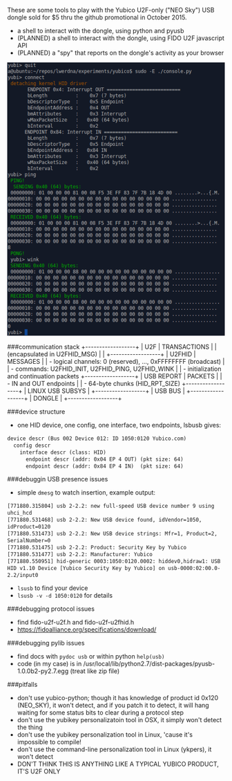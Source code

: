 These are some tools to play with the Yubico U2F-only ("NEO Sky") USB dongle sold for $5 thru the github promotional in October 2015.

* a shell to interact with the dongle, using python and pyusb
* (PLANNED) a shell to interact with the dongle, using FIDO U2F javascript API
* (PLANNED) a "spy" that reports on the dongle's activity as your browser 

![screenshot](./media/screenshot0.png?raw=true "screenshot")

###communication stack
    +------------------+
    | U2F              | TRANSACTIONS
    |                  | (encapsulated in U2FHID_MSG)
    |                  |
    +------------------+ 
    | U2FHID           | MESSAGES
    |                  | - logical channels: 0 (reserved), ..., 0xFFFFFFFF (broadcast)
    |                  | - commands: U2FHID_INIT, U2FHID_PING, U2FHID_WINK
    |                  | - initialization and continuation packets
    +------------------+
    | USB REPORT       | PACKETS
    |                  | - IN and OUT endpoints
    |                  | - 64-byte chunks (HID_RPT_SIZE)
    +------------------+
    | LINUX USB SUBSYS |
    +------------------+
    | USB BUS          |
    +------------------+
    | DONGLE           |
    +------------------+

###device structure
* one HID device, one config, one interface, two endpoints, lsbusb gives:
```    
device descr (Bus 002 Device 012: ID 1050:0120 Yubico.com)
  config descr
    interface descr (class: HID)
      endpoint descr (addr: 0x04 EP 4 OUT) (pkt size: 64)
      endpoint descr (addr: 0x84 EP 4 IN)  (pkt size: 64)
```
###debuggin USB presence issues
* simple `dmesg` to watch insertion, example output:
```
[771880.315804] usb 2-2.2: new full-speed USB device number 9 using uhci_hcd
[771880.531468] usb 2-2.2: New USB device found, idVendor=1050, idProduct=0120
[771880.531473] usb 2-2.2: New USB device strings: Mfr=1, Product=2, SerialNumber=0
[771880.531475] usb 2-2.2: Product: Security Key by Yubico
[771880.531477] usb 2-2.2: Manufacturer: Yubico
[771880.550951] hid-generic 0003:1050:0120.0002: hiddev0,hidraw1: USB HID v1.10 Device [Yubico Security Key by Yubico] on usb-0000:02:00.0-2.2/input0
```
* `lsusb` to find your device
* `lsusb -v -d 1050:0120` for details

###debugging protocol issues
* find fido-u2f-u2f.h and fido-u2f-u2fhid.h
* https://fidoalliance.org/specifications/download/

###debugging pylib issues
* find docs with `pydoc usb` or within python `help(usb)`
* code (in my case) is in /usr/local/lib/python2.7/dist-packages/pyusb-1.0.0b2-py2.7.egg (treat like zip file)

###pitfalls
* don't use yubico-python; though it has knowledge of product id 0x120 (NEO_SKY), it won't detect, and if you patch it to detect, it will hang waiting for some status bits to clear during a protocol step
* don't use the yubikey personalizatoin tool in OSX, it simply won't detect the thing
* don't use the yubikey personalization tool in Linux, 'cause it's impossible to compile!
* don't use the command-line personalization tool in Linux (ykpers), it won't detect
* DON'T THINK THIS IS ANYTHING LIKE A TYPICAL YUBICO PRODUCT, IT'S U2F ONLY

